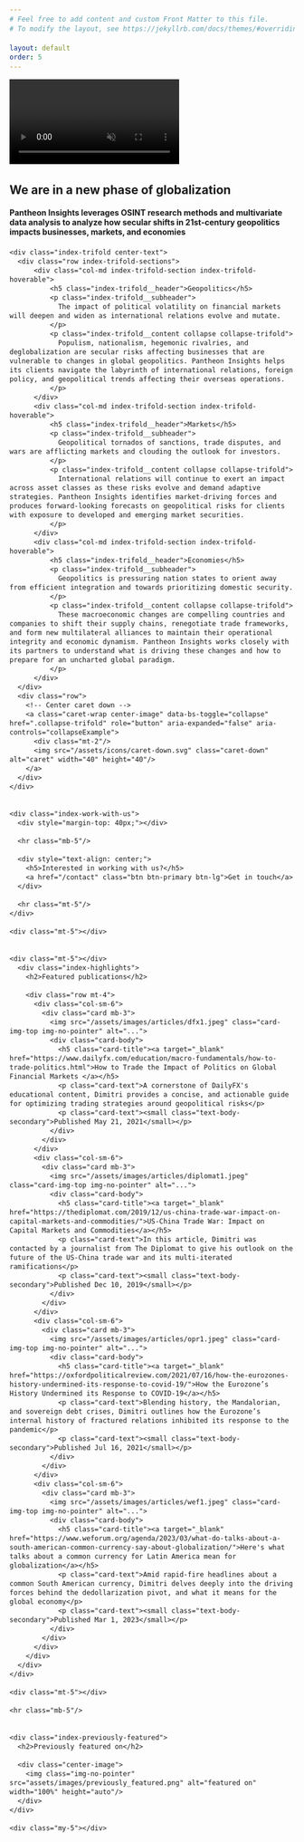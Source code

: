 ```yaml
---
# Feel free to add content and custom Front Matter to this file.
# To modify the layout, see https://jekyllrb.com/docs/themes/#overriding-theme-defaults

layout: default
order: 5
---
```


<!-- Video will autoplay in the background -->
<video id="bg_video" autoplay muted loop playsinline preload="auto">
  <source src="/assets/videos/stock_nexus.mp4" type="video/mp4">
</video>

<div class="container">  
  <div style="backdrop-filter: blur(0px);">
    <h2 class="index-top-tag">We are in a new phase of globalization</h2>
    <h4 class="index-top-subtitle">
        Pantheon Insights leverages OSINT research methods and multivariate data analysis to analyze how secular shifts in 21st-century geopolitics impacts businesses, markets, and economies
    </h4>
    <div class="mt-4"></div>
    <!-- <div class="index-pre-trifold"> -->
      <!-- <p>Pantheon Insights is a boutique consulting firm specializing in the intersection of</p> -->
    <!-- </div> -->
    <div class="mt-4"></div>
  </div>

  <div class="index-body">

    <div class="index-trifold center-text">
      <div class="row index-trifold-sections">
          <div class="col-md index-trifold-section index-trifold-hoverable">
              <h5 class="index-trifold__header">Geopolitics</h5>
              <p class="index-trifold__subheader">
                The impact of political volatility on financial markets will deepen and widen as international relations evolve and mutate.
              </p>
              <p class="index-trifold__content collapse collapse-trifold">
                Populism, nationalism, hegemonic rivalries, and deglobalization are secular risks affecting businesses that are vulnerable to changes in global geopolitics. Pantheon Insights helps its clients navigate the labyrinth of international relations, foreign policy, and geopolitical trends affecting their overseas operations.
              </p>
          </div>
          <div class="col-md index-trifold-section index-trifold-hoverable">
              <h5 class="index-trifold__header">Markets</h5>
              <p class="index-trifold__subheader">
                Geopolitical tornados of sanctions, trade disputes, and wars are afflicting markets and clouding the outlook for investors. 
              </p>
              <p class="index-trifold__content collapse collapse-trifold">
                International relations will continue to exert an impact across asset classes as these risks evolve and demand adaptive strategies. Pantheon Insights identifies market-driving forces and produces forward-looking forecasts on geopolitical risks for clients with exposure to developed and emerging market securities.
              </p>
          </div>
          <div class="col-md index-trifold-section index-trifold-hoverable">
              <h5 class="index-trifold__header">Economies</h5>
              <p class="index-trifold__subheader">
                Geopolitics is pressuring nation states to orient away from efficient integration and towards prioritizing domestic security.
              </p>
              <p class="index-trifold__content collapse collapse-trifold">
                These macroeconomic changes are compelling countries and companies to shift their supply chains, renegotiate trade frameworks, and form new multilateral alliances to maintain their operational integrity and economic dynamism. Pantheon Insights works closely with its partners to understand what is driving these changes and how to prepare for an uncharted global paradigm. 
              </p>
          </div>
      </div>
      <div class="row">
        <!-- Center caret down -->
        <a class="caret-wrap center-image" data-bs-toggle="collapse" href=".collapse-trifold" role="button" aria-expanded="false" aria-controls="collapseExample">
          <div class="mt-2"/>
          <img src="/assets/icons/caret-down.svg" class="caret-down" alt="caret" width="40" height="40"/>
        </a>
      </div>
    </div>


    <div class="index-work-with-us">
      <div style="margin-top: 40px;"></div>

      <hr class="mb-5"/>

      <div style="text-align: center;">
        <h5>Interested in working with us?</h5>
        <a href="/contact" class="btn btn-primary btn-lg">Get in touch</a>
      </div>

      <hr class="mt-5"/>
    </div>

    <div class="mt-5"></div>


    <div class="mt-5"></div>
      <div class="index-highlights">
        <h2>Featured publications</h2>

        <div class="row mt-4">
          <div class="col-sm-6">        
            <div class="card mb-3">
              <img src="/assets/images/articles/dfx1.jpeg" class="card-img-top img-no-pointer" alt="...">
              <div class="card-body">
                <h5 class="card-title"><a target="_blank" href="https://www.dailyfx.com/education/macro-fundamentals/how-to-trade-politics.html">How to Trade the Impact of Politics on Global Financial Markets </a></h5>
                <p class="card-text">A cornerstone of DailyFX's educational content, Dimitri provides a concise, and actionable guide for optimizing trading strategies around geopolitical risks</p>
                <p class="card-text"><small class="text-body-secondary">Published May 21, 2021</small></p>
              </div>
            </div>
          </div>
          <div class="col-sm-6">        
            <div class="card mb-3">
              <img src="/assets/images/articles/diplomat1.jpeg" class="card-img-top img-no-pointer" alt="...">
              <div class="card-body">
                <h5 class="card-title"><a target="_blank" href="https://thediplomat.com/2019/12/us-china-trade-war-impact-on-capital-markets-and-commodities/">US-China Trade War: Impact on Capital Markets and Commodities</a></h5>
                <p class="card-text">In this article, Dimitri was contacted by a journalist from The Diplomat to give his outlook on the future of the US-China trade war and its multi-iterated ramifications</p>
                <p class="card-text"><small class="text-body-secondary">Published Dec 10, 2019</small></p>
              </div>
            </div>
          </div>
          <div class="col-sm-6">        
            <div class="card mb-3">
              <img src="/assets/images/articles/opr1.jpeg" class="card-img-top img-no-pointer" alt="...">
              <div class="card-body">
                <h5 class="card-title"><a target="_blank" href="https://oxfordpoliticalreview.com/2021/07/16/how-the-eurozones-history-undermined-its-response-to-covid-19/">How the Eurozone’s History Undermined its Response to COVID-19</a></h5>
                <p class="card-text">Blending history, the Mandalorian, and sovereign debt crises, Dimitri outlines how the Eurozone’s internal history of fractured relations inhibited its response to the pandemic</p>
                <p class="card-text"><small class="text-body-secondary">Published Jul 16, 2021</small></p>
              </div>
            </div>
          </div>
          <div class="col-sm-6">        
            <div class="card mb-3">
              <img src="/assets/images/articles/wef1.jpeg" class="card-img-top img-no-pointer" alt="...">
              <div class="card-body">
                <h5 class="card-title"><a target="_blank" href="https://www.weforum.org/agenda/2023/03/what-do-talks-about-a-south-american-common-currency-say-about-globalization/">Here's what talks about a common currency for Latin America mean for globalization</a></h5>
                <p class="card-text">Amid rapid-fire headlines about a common South American currency, Dimitri delves deeply into the driving forces behind the dedollarization pivot, and what it means for the global economy</p>
                <p class="card-text"><small class="text-body-secondary">Published Mar 1, 2023</small></p>
              </div>
            </div>
          </div>
        </div>
      </div>
    </div>

    <div class="mt-5"></div>

    <hr class="mb-5"/>


    <div class="index-previously-featured">
      <h2>Previously featured on</h2>

      <div class="center-image">
        <img class="img-no-pointer" src="assets/images/previously_featured.png" alt="featured on" width="100%" height="auto"/>
      </div>
    </div>

    <div class="my-5"></div>

  </div>
